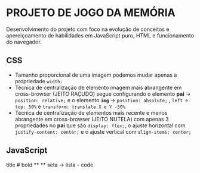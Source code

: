 # PROJETO DE JOGO DA MEMÓRIA
Desenvolvimento do projeto com foco na evolução de conceitos e apereiçoamento de habilidades em JavaScript puro, HTML e funcionamento do navegador.

## CSS
- Tamanho proporcional de uma imagem podemos mudar apenas a propriedade `width:`
- Técnica de centralização de elemento imagem mais abrangente em cross-browser (JEITO RAÇUDO) segue configurando o elemento **pai** &rarr; `position: relative;` e o elemento **`img`** &rarr; `position: absolute;` , `left e top: 50%` e `transform: translate X e Y -50% `
- Técnica de centralização de elementos mais recente e menos abrangente em cross-browser (JEITO NUTELA) com apenas 3 propriedades no **pai** que são `display: flex;`, o ajuste horizontal com `justify-content: center;` e o ajuste vertical com `align-items: center;`

## JavaScript







title   #
bold    ** **
seta    &rarr;
lista   - 
code    ` `




